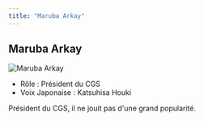 ```yaml
---
title: "Maruba Arkay"
---
```


Maruba Arkay
------------


![Maruba Arkay](/images/stories/saga/g-tekketsu/persos/maruba-arkay.png)
* Rôle : Président du CGS
* Voix Japonaise : Katsuhisa Houki


Président du CGS, il ne jouit pas d'une grand popularité. 




